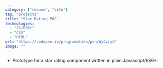 ```yaml
---
category: ["resume", "site"]
tag: "projects"
title: "Star Rating POC"
technologies:
  - "JS/ES6+"
  - "CSS"
  - "HTML"
url: "https://codepen.io/programatiko/pen/dyGzryG"
image: ""
---
```


- Prototype for a star rating component written in plain Javascript/ES6+.
